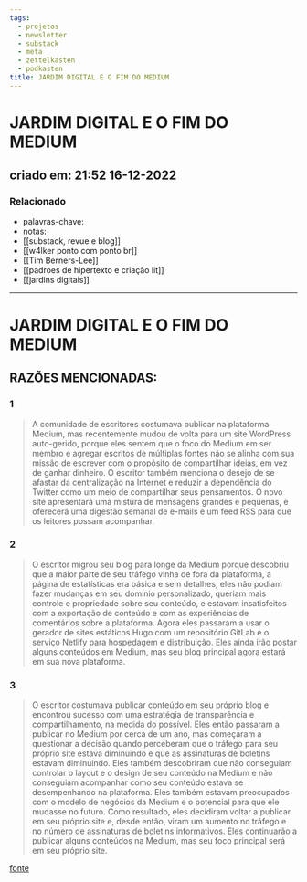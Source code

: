 ```yaml
---
tags:
  - projetos
  - newsletter
  - substack
  - meta
  - zettelkasten
  - podkasten
title: JARDIM DIGITAL E O FIM DO MEDIUM
---
```

# JARDIM DIGITAL E O FIM DO MEDIUM
## criado em: 21:52 16-12-2022

### Relacionado
- palavras-chave: 
- notas: 
- [[substack, revue e blog]]
- [[w4lker ponto com ponto br]]
- [[Tim Berners-Lee]]
- [[padroes de hipertexto e criação lit]]
- [[jardins digitais]]
---
# JARDIM DIGITAL E O FIM DO MEDIUM

## RAZÕES MENCIONADAS:
### 1
>A comunidade de escritores costumava publicar na plataforma Medium, mas recentemente mudou de volta para um site WordPress auto-gerido, porque eles sentem que o foco do Medium em ser membro e agregar escritos de múltiplas fontes não se alinha com sua missão de escrever com o propósito de compartilhar ideias, em vez de ganhar dinheiro. O escritor também menciona o desejo de se afastar da centralização na Internet e reduzir a dependência do Twitter como um meio de compartilhar seus pensamentos. O novo site apresentará uma mistura de mensagens grandes e pequenas, e oferecerá uma digestão semanal de e-mails e um feed RSS para que os leitores possam acompanhar.

### 2
>O escritor migrou seu blog para longe da Medium porque descobriu que a maior parte de seu tráfego vinha de fora da plataforma, a página de estatísticas era básica e sem detalhes, eles não podiam fazer mudanças em seu domínio personalizado, queriam mais controle e propriedade sobre seu conteúdo, e estavam insatisfeitos com a exportação de conteúdo e com as experiências de comentários sobre a plataforma. Agora eles passaram a usar o gerador de sites estáticos Hugo com um repositório GitLab e o serviço Netlify para hospedagem e distribuição. Eles ainda irão postar alguns conteúdos em Medium, mas seu blog principal agora estará em sua nova plataforma.

### 3
>O escritor costumava publicar conteúdo em seu próprio blog e encontrou sucesso com uma estratégia de transparência e compartilhamento, na medida do possível. Eles então passaram a publicar no Medium por cerca de um ano, mas começaram a questionar a decisão quando perceberam que o tráfego para seu próprio site estava diminuindo e que as assinaturas de boletins estavam diminuindo. Eles também descobriram que não conseguiam controlar o layout e o design de seu conteúdo na Medium e não conseguiam acompanhar como seu conteúdo estava se desempenhando na plataforma. Eles também estavam preocupados com o modelo de negócios da Medium e o potencial para que ele mudasse no futuro. Como resultado, eles decidiram voltar a publicar em seu próprio site e, desde então, viram um aumento no tráfego e no número de assinaturas de boletins informativos. Eles continuarão a publicar alguns conteúdos na Medium, mas seu foco principal será em seu próprio site.

[fonte](https://github.com/mathieudutour/medium-to-own-blog)